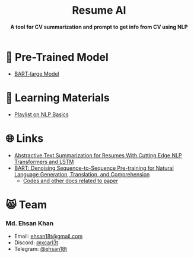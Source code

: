 <div align="center">
  <h1>Resume AI</h1>
  <strong>A tool for CV summarization and prompt to get info from CV using NLP</strong>
</div>
<br>

# 🤖 Pre-Trained Model
 - [BART-large Model](https://huggingface.co/facebook/bart-large)

# 📖 Learning Materials
 - [Playlist on NLP Basics](https://youtube.com/playlist?list=PLKnIA16_RmvZo7fp5kkIth6nRTeQQsjfX&si=Go_VvX-cXjEkaUHY)

# 🌐 Links
 - [Abstractive Text Summarization for Resumes With Cutting Edge NLP Transformers and LSTM](https://arxiv.org/ftp/arxiv/papers/2306/2306.13315.pdf)
 - [BART: Denoising Sequence-to-Sequence Pre-training for Natural Language Generation, Translation, and Comprehension](https://arxiv.org/pdf/1910.13461.pdf)
   - [Codes and other docs related to paper](https://github.com/facebookresearch/fairseq/tree/main/examples/bart)

# 😸 Team
### Md. Ehsan Khan
  - Email: [ehsan18t@gmail.com](mailto:ehsan18t@gmail.com)
  - Discord: [@xcarl3t](https://discord.com/users/xcarl3t)
  - Telegram: [@ehsan18t](https://t.me/ehsan18t)
